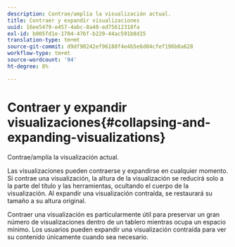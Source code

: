 ```yaml
---
description: Contrae/amplía la visualización actual.
title: Contraer y expandir visualizaciones
uuid: 16ee5479-e457-4abc-8a40-ed75612318fa
exl-id: b005fd1e-1704-476f-b220-44ac591b8d15
translation-type: tm+mt
source-git-commit: d9df90242ef96188f4e4b5e6d04cfef196b0a628
workflow-type: tm+mt
source-wordcount: '94'
ht-degree: 8%

---
```


# Contraer y expandir visualizaciones{#collapsing-and-expanding-visualizations}

Contrae/amplía la visualización actual.

Las visualizaciones pueden contraerse y expandirse en cualquier momento. Si contrae una visualización, la altura de la visualización se reducirá solo a la parte del título y las herramientas, ocultando el cuerpo de la visualización. Al expandir una visualización contraída, se restaurará su tamaño a su altura original.

Contraer una visualización es particularmente útil para preservar un gran número de visualizaciones dentro de un tablero mientras ocupa un espacio mínimo. Los usuarios pueden expandir una visualización contraída para ver su contenido únicamente cuando sea necesario.
